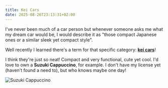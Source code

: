 ```yaml
---
title: Kei Cars
date: 2025-08-26T23:13:31+02:00
---
```


I've never been much of a car person but whenever someone asks me what my dream car would be,
I would describe it as "those compact Japanese ones or a similar sleek yet compact style".

Well recently I learned there's a term for that specific category: [**kei cars**](https://en.wikipedia.org/wiki/Kei_car)!

I think they're just so neat! Compact and very functional, cute yet cool. I'd love to own
a **Suzuki Cappuccino**, for example. I don't have my license yet (haven't found a need to),
but who knows maybe one day!

![Suzuki Cappuccino](cdn:Suzuki_Cappuccino_Retro_Classics_2020_IMG_0178 "Suzuki Cappuccino by [Alexander Migl](https://commons.wikimedia.org/wiki/User:Alexander-93) / [CC BY-SA 4.0](https://creativecommons.org/licenses/by-sa/4.0/legalcode)")

